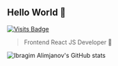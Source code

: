 ## Hello World 👋

[![Visits Badge](https://badges.pufler.dev/visits/Alimjanov-Ibragim/Alimjanov-Ibragim)](https://www.linkedin.com/in/ibragim-alimjanov-20b8ab184/)

> Frontend React JS Developer 🚀

![Ibragim Alimjanov's GitHub stats](https://github-readme-stats.vercel.app/api?username=Alimjanov-Ibragim&count_private=true&show_icons=true&theme=vue&line_height=22)
<!--
**Alimjanov-Ibragim/Alimjanov-Ibragim** is a ✨ _special_ ✨ repository because its `README.md` (this file) appears on your GitHub profile.

Here are some ideas to get you started:

- 🔭 I’m currently working on ...
- 🌱 I’m currently learning ...
- 👯 I’m looking to collaborate on ...
- 🤔 I’m looking for help with ...
- 💬 Ask me about ...
- 📫 How to reach me: ...
- 😄 Pronouns: ...
- ⚡ Fun fact: ...
-->

